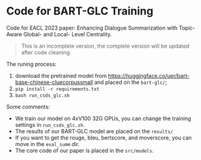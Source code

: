 # Code for BART-GLC Training
Code for EACL 2023 paper: Enhancing Dialogue Summarization with Topic-Aware Global- and Local- Level Centrality.

> This is an incomplete version, the complete version will be updated after code cleaning.

The runing process:
1. download the pretrained model from https://huggingface.co/uer/bart-base-chinese-cluecorpussmall and placed on the `bart-glc/`;
2. `pip install -r requirements.txt`
3. `bash run_csds_glc.sh`

Some comments:
- We train our model on 4xV100 32G GPUs, you can change the training settings in `run_csds_glc.sh`.
- The results of our BART-GLC model are placed on the `results/`
- If you want to get the rouge, bleu, bertscore, and moverscore, you can move in the `eval_summ` dir.
- The core code of our paper is placed in the `src/models`.